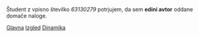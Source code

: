 Študent z vpisno številko _63130279_ potrjujem, da sem __edini avtor__ oddane domače naloge.

[Glavna](https://rawgit.com/63130279/stroboskop/master/stroboskop.html)
[Izgled](https://rawgit.com/63130279/stroboskop/izgled/stroboskop.html)
[Dinamika](https://rawgit.com/63130279/stroboskop/dinamika/stroboskop.html)